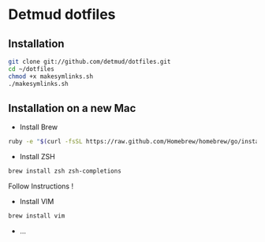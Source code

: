 # Detmud dotfiles

## Installation

```bash
git clone git://github.com/detmud/dotfiles.git
cd ~/dotfiles
chmod +x makesymlinks.sh
./makesymlinks.sh
```

## Installation on a new Mac

* Install Brew 
```bash
ruby -e "$(curl -fsSL https://raw.github.com/Homebrew/homebrew/go/install)"
```

* Install ZSH
```bash
brew install zsh zsh-completions
```
Follow Instructions !

* Install VIM
```bash
brew install vim
```

* ...
